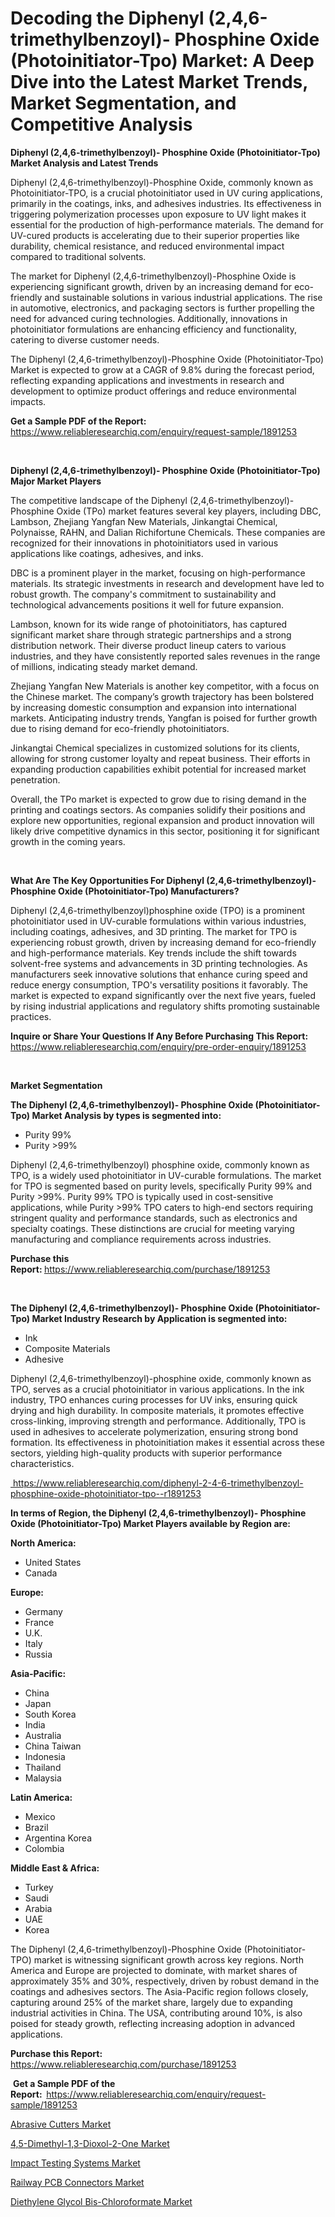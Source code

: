 <p><h1>Decoding the Diphenyl (2,4,6-trimethylbenzoyl)- Phosphine Oxide (Photoinitiator-Tpo) Market: A Deep Dive into the Latest Market Trends, Market Segmentation, and Competitive Analysis</h1></p><p><strong>Diphenyl (2,4,6-trimethylbenzoyl)- Phosphine Oxide (Photoinitiator-Tpo) Market Analysis and Latest Trends</strong></p>
<p><p>Diphenyl (2,4,6-trimethylbenzoyl)-Phosphine Oxide, commonly known as Photoinitiator-TPO, is a crucial photoinitiator used in UV curing applications, primarily in the coatings, inks, and adhesives industries. Its effectiveness in triggering polymerization processes upon exposure to UV light makes it essential for the production of high-performance materials. The demand for UV-cured products is accelerating due to their superior properties like durability, chemical resistance, and reduced environmental impact compared to traditional solvents.</p><p>The market for Diphenyl (2,4,6-trimethylbenzoyl)-Phosphine Oxide is experiencing significant growth, driven by an increasing demand for eco-friendly and sustainable solutions in various industrial applications. The rise in automotive, electronics, and packaging sectors is further propelling the need for advanced curing technologies. Additionally, innovations in photoinitiator formulations are enhancing efficiency and functionality, catering to diverse customer needs.</p><p>The Diphenyl (2,4,6-trimethylbenzoyl)-Phosphine Oxide (Photoinitiator-Tpo) Market is expected to grow at a CAGR of 9.8% during the forecast period, reflecting expanding applications and investments in research and development to optimize product offerings and reduce environmental impacts.</p></p>
<p><strong>Get a Sample PDF of the Report:&nbsp;</strong> <a href="https://www.reliableresearchiq.com/enquiry/request-sample/1891253?utm_campaign=1087&utm_medium=2&utm_source=Github&utm_content=ia&utm_term=24102024&utm_id=diphenyl-246-trimethylbenzoyl-phosphine-oxide-photoinitiator-tpo">https://www.reliableresearchiq.com/enquiry/request-sample/1891253</a></p>
<p>&nbsp;</p>
<p><strong>Diphenyl (2,4,6-trimethylbenzoyl)- Phosphine Oxide (Photoinitiator-Tpo) Major Market Players</strong></p>
<p><p>The competitive landscape of the Diphenyl (2,4,6-trimethylbenzoyl)-Phosphine Oxide (TPo) market features several key players, including DBC, Lambson, Zhejiang Yangfan New Materials, Jinkangtai Chemical, Polynaisse, RAHN, and Dalian Richifortune Chemicals. These companies are recognized for their innovations in photoinitiators used in various applications like coatings, adhesives, and inks.</p><p>DBC is a prominent player in the market, focusing on high-performance materials. Its strategic investments in research and development have led to robust growth. The company's commitment to sustainability and technological advancements positions it well for future expansion.</p><p>Lambson, known for its wide range of photoinitiators, has captured significant market share through strategic partnerships and a strong distribution network. Their diverse product lineup caters to various industries, and they have consistently reported sales revenues in the range of millions, indicating steady market demand.</p><p>Zhejiang Yangfan New Materials is another key competitor, with a focus on the Chinese market. The company’s growth trajectory has been bolstered by increasing domestic consumption and expansion into international markets. Anticipating industry trends, Yangfan is poised for further growth due to rising demand for eco-friendly photoinitiators.</p><p>Jinkangtai Chemical specializes in customized solutions for its clients, allowing for strong customer loyalty and repeat business. Their efforts in expanding production capabilities exhibit potential for increased market penetration.</p><p>Overall, the TPo market is expected to grow due to rising demand in the printing and coatings sectors. As companies solidify their positions and explore new opportunities, regional expansion and product innovation will likely drive competitive dynamics in this sector, positioning it for significant growth in the coming years.</p></p>
<p>&nbsp;</p>
<p><strong>What Are The Key Opportunities For Diphenyl (2,4,6-trimethylbenzoyl)- Phosphine Oxide (Photoinitiator-Tpo) Manufacturers?</strong></p>
<p><p>Diphenyl (2,4,6-trimethylbenzoyl)phosphine oxide (TPO) is a prominent photoinitiator used in UV-curable formulations within various industries, including coatings, adhesives, and 3D printing. The market for TPO is experiencing robust growth, driven by increasing demand for eco-friendly and high-performance materials. Key trends include the shift towards solvent-free systems and advancements in 3D printing technologies. As manufacturers seek innovative solutions that enhance curing speed and reduce energy consumption, TPO's versatility positions it favorably. The market is expected to expand significantly over the next five years, fueled by rising industrial applications and regulatory shifts promoting sustainable practices.</p></p>
<p><strong>Inquire or Share Your Questions If Any Before Purchasing This Report:</strong> <a href="https://www.reliableresearchiq.com/enquiry/pre-order-enquiry/1891253?utm_campaign=1087&utm_medium=2&utm_source=Github&utm_content=ia&utm_term=24102024&utm_id=diphenyl-246-trimethylbenzoyl-phosphine-oxide-photoinitiator-tpo">https://www.reliableresearchiq.com/enquiry/pre-order-enquiry/1891253</a></p>
<p>&nbsp;</p>
<p><strong>Market Segmentation</strong></p>
<p><strong>The Diphenyl (2,4,6-trimethylbenzoyl)- Phosphine Oxide (Photoinitiator-Tpo) Market Analysis by types is segmented into:</strong></p>
<p><ul><li>Purity 99%</li><li>Purity >99%</li></ul></p>
<p><p>Diphenyl (2,4,6-trimethylbenzoyl) phosphine oxide, commonly known as TPO, is a widely used photoinitiator in UV-curable formulations. The market for TPO is segmented based on purity levels, specifically Purity 99% and Purity >99%. Purity 99% TPO is typically used in cost-sensitive applications, while Purity >99% TPO caters to high-end sectors requiring stringent quality and performance standards, such as electronics and specialty coatings. These distinctions are crucial for meeting varying manufacturing and compliance requirements across industries.</p></p>
<p><strong>Purchase this Report:&nbsp;</strong><a href="https://www.reliableresearchiq.com/purchase/1891253?utm_campaign=1087&utm_medium=2&utm_source=Github&utm_content=ia&utm_term=24102024&utm_id=diphenyl-246-trimethylbenzoyl-phosphine-oxide-photoinitiator-tpo">https://www.reliableresearchiq.com/purchase/1891253</a></p>
<p>&nbsp;</p>
<p><strong>The Diphenyl (2,4,6-trimethylbenzoyl)- Phosphine Oxide (Photoinitiator-Tpo) Market Industry Research by Application is segmented into:</strong></p>
<p><ul><li>Ink</li><li>Composite Materials</li><li>Adhesive</li></ul></p>
<p><p>Diphenyl (2,4,6-trimethylbenzoyl)-phosphine oxide, commonly known as TPO, serves as a crucial photoinitiator in various applications. In the ink industry, TPO enhances curing processes for UV inks, ensuring quick drying and high durability. In composite materials, it promotes effective cross-linking, improving strength and performance. Additionally, TPO is used in adhesives to accelerate polymerization, ensuring strong bond formation. Its effectiveness in photoinitiation makes it essential across these sectors, yielding high-quality products with superior performance characteristics.</p></p>
<p><a href="https://www.reliableresearchiq.com/diphenyl-2-4-6-trimethylbenzoyl-phosphine-oxide-photoinitiator-tpo--r1891253?utm_campaign=1087&utm_medium=2&utm_source=Github&utm_content=ia&utm_term=24102024&utm_id=diphenyl-246-trimethylbenzoyl-phosphine-oxide-photoinitiator-tpo">&nbsp;https://www.reliableresearchiq.com/diphenyl-2-4-6-trimethylbenzoyl-phosphine-oxide-photoinitiator-tpo--r1891253</a></p>
<p><strong>In terms of Region, the Diphenyl (2,4,6-trimethylbenzoyl)- Phosphine Oxide (Photoinitiator-Tpo) Market Players available by Region are:</strong></p>
<p>
    <p> <strong> North America: </strong>
        <ul>
            <li>United States</li>
            <li>Canada</li>
        </ul>
        </p> 
    <p> <strong> Europe: </strong>
        <ul>
            <li>Germany</li>
            <li>France</li>
            <li>U.K.</li>
            <li>Italy</li>
            <li>Russia</li>
        </ul>
        </p> 
    <p> <strong> Asia-Pacific: </strong>
        <ul>
            <li>China</li>
            <li>Japan</li>
            <li>South Korea</li>
            <li>India</li>
            <li>Australia</li>
            <li>China Taiwan</li>
            <li>Indonesia</li>
            <li>Thailand</li>
            <li>Malaysia</li>
        </ul>
        </p> 
    <p> <strong> Latin America: </strong>
        <ul>
            <li>Mexico</li>
            <li>Brazil</li>
            <li>Argentina Korea</li>
            <li>Colombia</li>
        </ul>
        </p> 
    <p> <strong> Middle East & Africa: </strong>
        <ul>
            <li>Turkey</li>
            <li>Saudi</li>
            <li>Arabia</li>
            <li>UAE</li>
            <li>Korea</li>
        </ul>
    </p>
    </p>
<p><p>The Diphenyl (2,4,6-trimethylbenzoyl)-Phosphine Oxide (Photoinitiator-TPO) market is witnessing significant growth across key regions. North America and Europe are projected to dominate, with market shares of approximately 35% and 30%, respectively, driven by robust demand in the coatings and adhesives sectors. The Asia-Pacific region follows closely, capturing around 25% of the market share, largely due to expanding industrial activities in China. The USA, contributing around 10%, is also poised for steady growth, reflecting increasing adoption in advanced applications.</p></p>
<p><strong>Purchase this Report: </strong><a href="https://www.reliableresearchiq.com/purchase/1891253?utm_campaign=1087&utm_medium=2&utm_source=Github&utm_content=ia&utm_term=24102024&utm_id=diphenyl-246-trimethylbenzoyl-phosphine-oxide-photoinitiator-tpo">https://www.reliableresearchiq.com/purchase/1891253</a></p>
<p>&nbsp;<strong>Get a Sample PDF of the Report:&nbsp;&nbsp;</strong><a href="https://www.reliableresearchiq.com/enquiry/request-sample/1891253?utm_campaign=1087&utm_medium=2&utm_source=Github&utm_content=ia&utm_term=24102024&utm_id=diphenyl-246-trimethylbenzoyl-phosphine-oxide-photoinitiator-tpo">https://www.reliableresearchiq.com/enquiry/request-sample/1891253</a></p>
<p><strong></strong></p>
<p><p><a href="https://issuu.com/reportprime-2/docs/abrasive-cutters-market-size-2030.p_98ac8ac17db6ff?utm_campaign=1087&utm_medium=2&utm_source=Github&utm_content=ia&utm_term=24102024&utm_id=diphenyl-246-trimethylbenzoyl-phosphine-oxide-photoinitiator-tpo">Abrasive Cutters Market</a></p><p><a href="https://github.com/ardeliap6te/Market-Research-Report-List-1/blob/main/45-dimethyl-13-dioxol-2-one-market.md?utm_campaign=1087&utm_medium=2&utm_source=Github&utm_content=ia&utm_term=24102024&utm_id=diphenyl-246-trimethylbenzoyl-phosphine-oxide-photoinitiator-tpo">4,5-Dimethyl-1,3-Dioxol-2-One Market</a></p><p><a href="https://issuu.com/reportprime-2/docs/impact-testing-systems-market-size-_5b380852ef278c?utm_campaign=1087&utm_medium=2&utm_source=Github&utm_content=ia&utm_term=24102024&utm_id=diphenyl-246-trimethylbenzoyl-phosphine-oxide-photoinitiator-tpo">Impact Testing Systems Market</a></p><p><a href="https://www.linkedin.com/pulse/railway-pcb-connectors-market-opportunities-emerging-global-vtwgf?utm_campaign=1087&utm_medium=2&utm_source=Github&utm_content=ia&utm_term=24102024&utm_id=diphenyl-246-trimethylbenzoyl-phosphine-oxide-photoinitiator-tpo">Railway PCB Connectors Market</a></p><p><a href="https://github.com/josqmxrouth/Market-Research-Report-List-1/blob/main/diethylene-glycol-bis-chloroformate-market.md?utm_campaign=1087&utm_medium=2&utm_source=Github&utm_content=ia&utm_term=24102024&utm_id=diphenyl-246-trimethylbenzoyl-phosphine-oxide-photoinitiator-tpo">Diethylene Glycol Bis-Chloroformate Market</a></p></p>